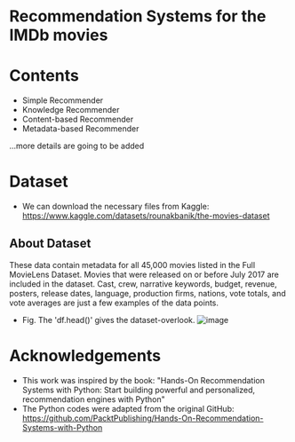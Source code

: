 # Recommendation Systems for the IMDb movies

# Contents
- Simple Recommender
- Knowledge Recommender
- Content-based Recommender
- Metadata-based Recommender

...more details are going to be added

# Dataset
- We can download the necessary files from Kaggle: https://www.kaggle.com/datasets/rounakbanik/the-movies-dataset

## About Dataset
These data contain metadata for all 45,000 movies listed in the Full MovieLens Dataset. Movies that were released on or before July 2017 are included in the dataset. Cast, crew, narrative keywords, budget, revenue, posters, release dates, language, production firms, nations, vote totals, and vote averages are just a few examples of the data points.

- Fig. The 'df.head()' gives the dataset-overlook.
![image](https://github.com/PanithanS/Recommendation-Systems-IMDBs/assets/83627892/5131e7fe-d1fa-4761-8e9e-ed1c7c649ac2)

# Acknowledgements
- This work was inspired by the book: "Hands-On Recommendation Systems with Python: Start building powerful and personalized, recommendation engines with Python"
- The Python codes were adapted from the original GitHub: https://github.com/PacktPublishing/Hands-On-Recommendation-Systems-with-Python
